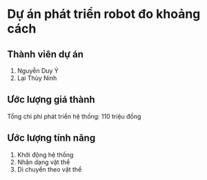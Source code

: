 # Dự án phát triển robot đo khoảng cách

## Thành viên dự án
1. Nguyễn Duy Ý 
2. Lại Thùy Ninh

## Ước lượng giá thành
Tổng chi phí phát triển hệ thống: 110 triệu đồng

## Ước lượng tính năng
1. Khởi động hệ thống
2. Nhận dạng vật thể
3. Di chuyển theo vật thể
